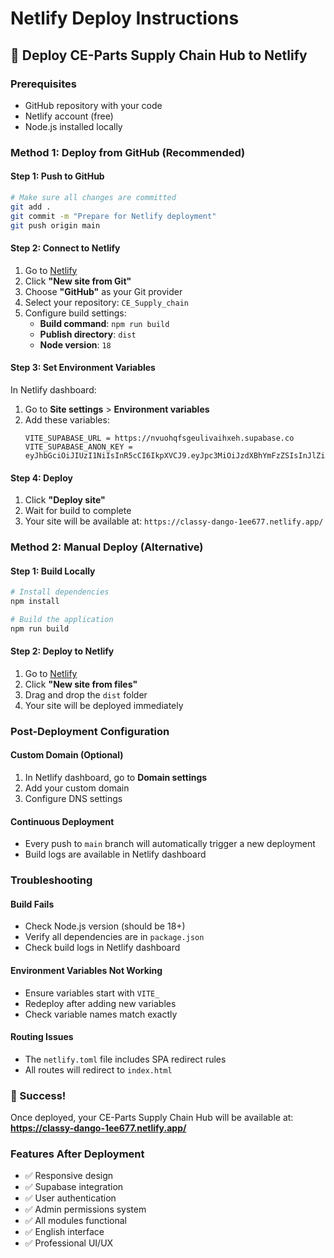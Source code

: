 # Netlify Deploy Instructions

## 🚀 Deploy CE-Parts Supply Chain Hub to Netlify

### Prerequisites
- GitHub repository with your code
- Netlify account (free)
- Node.js installed locally

### Method 1: Deploy from GitHub (Recommended)

#### Step 1: Push to GitHub
```bash
# Make sure all changes are committed
git add .
git commit -m "Prepare for Netlify deployment"
git push origin main
```

#### Step 2: Connect to Netlify
1. Go to [Netlify](https://app.netlify.com/)
2. Click **"New site from Git"**
3. Choose **"GitHub"** as your Git provider
4. Select your repository: `CE_Supply_chain`
5. Configure build settings:
   - **Build command**: `npm run build`
   - **Publish directory**: `dist`
   - **Node version**: `18`

#### Step 3: Set Environment Variables
In Netlify dashboard:
1. Go to **Site settings** > **Environment variables**
2. Add these variables:
   ```
   VITE_SUPABASE_URL = https://nvuohqfsgeulivaihxeh.supabase.co
   VITE_SUPABASE_ANON_KEY = eyJhbGciOiJIUzI1NiIsInR5cCI6IkpXVCJ9.eyJpc3MiOiJzdXBhYmFzZSIsInJlZiI6Im52dW9ocWZzZ2V1bGl2YWloeGVoIiwicm9sZSI6ImFub24iLCJpYXQiOjE3Mzk4NzEwMTMsImV4cCI6MjA1NTQ0NzAxM30.i444AztcnU3hvvPZmiexLOgOSxUUKeX_4h1rFAtYoQM
   ```

#### Step 4: Deploy
1. Click **"Deploy site"**
2. Wait for build to complete
3. Your site will be available at: `https://classy-dango-1ee677.netlify.app/`

### Method 2: Manual Deploy (Alternative)

#### Step 1: Build Locally
```bash
# Install dependencies
npm install

# Build the application
npm run build
```

#### Step 2: Deploy to Netlify
1. Go to [Netlify](https://app.netlify.com/)
2. Click **"New site from files"**
3. Drag and drop the `dist` folder
4. Your site will be deployed immediately

### Post-Deployment Configuration

#### Custom Domain (Optional)
1. In Netlify dashboard, go to **Domain settings**
2. Add your custom domain
3. Configure DNS settings

#### Continuous Deployment
- Every push to `main` branch will automatically trigger a new deployment
- Build logs are available in Netlify dashboard

### Troubleshooting

#### Build Fails
- Check Node.js version (should be 18+)
- Verify all dependencies are in `package.json`
- Check build logs in Netlify dashboard

#### Environment Variables Not Working
- Ensure variables start with `VITE_`
- Redeploy after adding new variables
- Check variable names match exactly

#### Routing Issues
- The `netlify.toml` file includes SPA redirect rules
- All routes will redirect to `index.html`

### 🎉 Success!
Once deployed, your CE-Parts Supply Chain Hub will be available at:
**https://classy-dango-1ee677.netlify.app/**

### Features After Deployment
- ✅ Responsive design
- ✅ Supabase integration
- ✅ User authentication
- ✅ Admin permissions system
- ✅ All modules functional
- ✅ English interface
- ✅ Professional UI/UX

